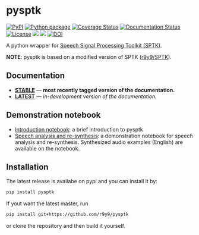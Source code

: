 # pysptk

[![PyPI](https://img.shields.io/pypi/v/pysptk.svg)](https://pypi.python.org/pypi/pysptk)
[![Python package](https://github.com/r9y9/pysptk/actions/workflows/ci.yaml/badge.svg)](https://github.com/r9y9/pysptk/actions/workflows/ci.yaml)
[![Coverage Status](https://coveralls.io/repos/r9y9/pysptk/badge.svg?branch=master&service=github)](https://coveralls.io/github/r9y9/pysptk?branch=master)
[![Documentation Status](https://readthedocs.org/projects/pysptk/badge/?version=latest)](https://readthedocs.org/projects/pysptk/?badge=latest)
[![License](http://img.shields.io/badge/license-MIT-brightgreen.svg?style=flat)](LICENSE.md)
[![][docs-stable-img]][docs-stable-url]
[![][docs-latest-img]][docs-latest-url]
[![DOI](https://zenodo.org/badge/41618046.svg)](https://zenodo.org/badge/latestdoi/41618046)

A python wrapper for [Speech Signal Processing Toolkit (SPTK)](http://sp-tk.sourceforge.net/).

**NOTE**: pysptk is based on a modified version of SPTK ([r9y9/SPTK](https://github.com/r9y9/SPTK)).

## Documentation

- [**STABLE**][docs-stable-url] &mdash; **most recently tagged version of the documentation.**
- [**LATEST**][docs-latest-url] &mdash; *in-development version of the documentation.*

## Demonstration notebook

- [Introduction notebook](http://nbviewer.ipython.org/github/r9y9/pysptk/blob/master/examples/pysptk%20introduction.ipynb): a brief introduction to pysptk
- [Speech analysis and re-synthesis](http://nbviewer.ipython.org/github/r9y9/pysptk/blob/master/examples/Speech%20analysis%20and%20re-synthesis.ipynb): a demonstration notebook for speech analysis and re-synthesis. Synthesized audio examples (English) are available on the notebook.

## Installation

The latest release is availabe on pypi and you can install it by:

```bash
pip install pysptk
```

If yout want the latest master, run

```bash
pip install git+https://github.com/r9y9/pysptk
```

or clone the repository and then build it yourself.

[docs-latest-img]: https://img.shields.io/badge/docs-latest-blue.svg
[docs-latest-url]: https://pysptk.readthedocs.io/en/latest/

[docs-stable-img]: https://img.shields.io/badge/docs-stable-blue.svg
[docs-stable-url]: https://pysptk.readthedocs.io/en/stable/
